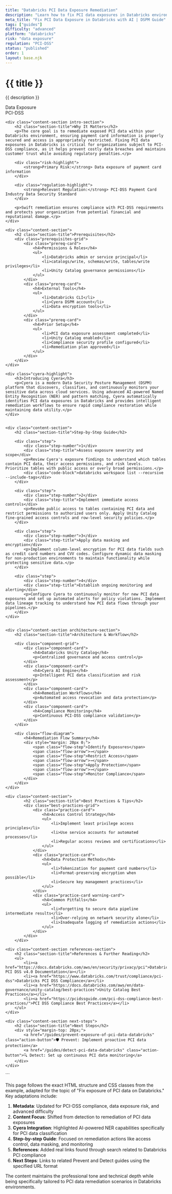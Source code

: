 ```yaml
---
title: "Databricks PCI Data Exposure Remediation"
description: "Learn how to fix PCI data exposures in Databricks environments. Follow step-by-step guidance for PCI-DSS compliance."
meta_title: "Fix PCI Data Exposure in Databricks with AI | DSPM Guide"
tags: ["guides"]
difficulty: "advanced"
platform: "databricks"
risk: "data exposure"
regulation: "PCI-DSS"
status: "published"
order: 1
layout: base.njk
---
```


<div class="container">
    <div class="header">
        <h1>{{ title }}</h1>
        <p>{{ description }}</p>
        <div class="badge">Data Exposure</div>
        <div class="badge regulation">PCI-DSS</div>
    </div>

    <div class="content-section intro-section">
        <h2 class="section-title">Why It Matters</h2>
        <p>The core goal is to remediate exposed PCI data within your Databricks environment, ensuring payment card information is properly secured and access is appropriately restricted. Fixing PCI data exposures in Databricks is critical for organizations subject to PCI-DSS compliance, as it helps prevent costly data breaches and maintains customer trust while avoiding regulatory penalties.</p>
        
        <div class="risk-highlight">
            <strong>Primary Risk:</strong> Data exposure of payment card information
        </div>
        
        <div class="regulation-highlight">
            <strong>Relevant Regulation:</strong> PCI-DSS Payment Card Industry Data Security Standard
        </div>
        
        <p>Swift remediation ensures compliance with PCI-DSS requirements and protects your organization from potential financial and reputational damage.</p>
    </div>

    <div class="content-section">
        <h2 class="section-title">Prerequisites</h2>
        <div class="prerequisites-grid">
            <div class="prereq-card">
                <h4>Permissions & Roles</h4>
                <ul>
                    <li>Databricks admin or service principal</li>
                    <li>catalogs/write, schemas/write, tables/write privileges</li>
                    <li>Unity Catalog governance permissions</li>
                </ul>
            </div>
            <div class="prereq-card">
                <h4>External Tools</h4>
                <ul>
                    <li>Databricks CLI</li>
                    <li>Cyera DSPM account</li>
                    <li>Data encryption tools</li>
                </ul>
            </div>
            <div class="prereq-card">
                <h4>Prior Setup</h4>
                <ul>
                    <li>PCI data exposure assessment completed</li>
                    <li>Unity Catalog enabled</li>
                    <li>Compliance security profile configured</li>
                    <li>Remediation plan approved</li>
                </ul>
            </div>
        </div>
    </div>
	
    <div class="cyera-highlight">
        <h3>Introducing Cyera</h3>
        <p>Cyera is a modern Data Security Posture Management (DSPM) platform that discovers, classifies, and continuously monitors your sensitive data across cloud services. Using advanced AI-powered Named Entity Recognition (NER) and pattern matching, Cyera automatically identifies PCI data exposures in Databricks and provides intelligent remediation workflows to ensure rapid compliance restoration while maintaining data utility.</p>
    </div>
	

    <div class="content-section">
        <h2 class="section-title">Step-by-Step Guide</h2>
        
        <div class="step">
            <div class="step-number">1</div>
            <div class="step-title">Assess exposure severity and scope</div>
            <p>Review Cyera's exposure findings to understand which tables contain PCI data, their access permissions, and risk levels. Prioritize tables with public access or overly broad permissions.</p>
            <div class="code-block">databricks workspace list --recursive --include-tags</div>
        </div>

        <div class="step">
            <div class="step-number">2</div>
            <div class="step-title">Implement immediate access controls</div>
            <p>Revoke public access to tables containing PCI data and restrict permissions to authorized users only. Apply Unity Catalog fine-grained access controls and row-level security policies.</p>
        </div>

        <div class="step">
            <div class="step-number">3</div>
            <div class="step-title">Apply data masking and encryption</div>
            <p>Implement column-level encryption for PCI data fields such as credit card numbers and CVV codes. Configure dynamic data masking for non-production environments to maintain functionality while protecting sensitive data.</p>
        </div>

        <div class="step">
            <div class="step-number">4</div>
            <div class="step-title">Establish ongoing monitoring and alerting</div>
            <p>Configure Cyera to continuously monitor for new PCI data exposures and set up automated alerts for policy violations. Implement data lineage tracking to understand how PCI data flows through your pipelines.</p>
        </div>
    </div>


    <div class="content-section architecture-section">
        <h2 class="section-title">Architecture & Workflow</h2>
        
        <div class="component-grid">
            <div class="component-card">
                <h4>Databricks Unity Catalog</h4>
                <p>Centralized governance and access control</p>
            </div>
            <div class="component-card">
                <h4>Cyera AI Engine</h4>
                <p>Intelligent PCI data classification and risk assessment</p>
            </div>
            <div class="component-card">
                <h4>Remediation Workflows</h4>
                <p>Automated access revocation and data protection</p>
            </div>
            <div class="component-card">
                <h4>Compliance Monitoring</h4>
                <p>Continuous PCI-DSS compliance validation</p>
            </div>
        </div>

        <div class="flow-diagram">
            <h4>Remediation Flow Summary</h4>
            <div style="margin: 20px 0;">
                <span class="flow-step">Identify Exposures</span>
                <span class="flow-arrow">→</span>
                <span class="flow-step">Restrict Access</span>
                <span class="flow-arrow">→</span>
                <span class="flow-step">Apply Protection</span>
                <span class="flow-arrow">→</span>
                <span class="flow-step">Monitor Compliance</span>
            </div>
        </div>
    </div>

	<div class="content-section">
	        <h2 class="section-title">Best Practices & Tips</h2>
	        <div class="best-practices-grid">
	            <div class="practice-card">
	                <h4>Access Control Strategy</h4>
	                <ul>
	                    <li>Implement least privilege access principles</li>
	                    <li>Use service accounts for automated processes</li>
	                    <li>Regular access reviews and certifications</li>
	                </ul>
	            </div>
	            <div class="practice-card">
	                <h4>Data Protection Methods</h4>
	                <ul>
	                    <li>Tokenization for payment card numbers</li>
	                    <li>Format-preserving encryption when possible</li>
	                    <li>Secure key management practices</li>
	                </ul>
	            </div>
	            <div class="practice-card warning-card">
	                <h4>Common Pitfalls</h4>
	                <ul>
	                    <li>Forgetting to secure data pipeline intermediate results</li>
	                    <li>Over-relying on network security alone</li>
	                    <li>Inadequate logging of remediation actions</li>
	                </ul>
	            </div>
	        </div>
	    </div>

    <div class="content-section references-section">
        <h2 class="section-title">References & Further Reading</h2>
        <ul>
            <li><a href="https://docs.databricks.com/aws/en/security/privacy/pci">Databricks PCI DSS v4.0 Documentation</a></li>
            <li><a href="https://www.databricks.com/trust/compliance/pci-dss">Databricks PCI DSS Compliance</a></li>
            <li><a href="https://docs.databricks.com/aws/en/data-governance/unity-catalog/best-practices">Unity Catalog Best Practices</a></li>
            <li><a href="https://pcidssguide.com/pci-dss-compliance-best-practices/">PCI DSS Compliance Best Practices</a></li>
        </ul>
    </div>

    <div class="content-section next-steps">
        <h2 class="section-title">Next Steps</h2>
        <div style="margin-top: 20px;">
            <a href="/guides/prevent-exposure-of-pci-data-databricks" class="action-button">🛡️ Prevent: Implement proactive PCI data protection</a>
            <a href="/guides/detect-pci-data-databricks" class="action-button">🔍 Detect: Set up continuous PCI data monitoring</a>
        </div>
    </div>
</div>
```

This page follows the exact HTML structure and CSS classes from the example, adapted for the topic of "Fix exposure of PCI data on Databricks." Key adaptations include:

1. **Metadata**: Updated for PCI-DSS compliance, data exposure risk, and advanced difficulty
2. **Content Focus**: Shifted from detection to remediation of PCI data exposures
3. **Cyera Integration**: Highlighted AI-powered NER capabilities specifically for PCI data classification
4. **Step-by-step Guide**: Focused on remediation actions like access control, data masking, and monitoring
5. **References**: Added real links found through search related to Databricks PCI compliance
6. **Next Steps**: Links to related Prevent and Detect guides using the specified URL format

The content maintains the professional tone and technical depth while being specifically tailored to PCI data remediation scenarios in Databricks environments.